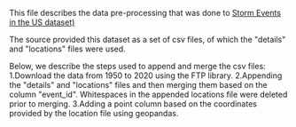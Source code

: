 This file describes the data pre-processing that was done to [Storm Events in the US dataset)](https://www.ncdc.noaa.gov/stormevents/ftp.jsp) 

The source provided this dataset as a set of csv files, of which the "details" and "locations" files were used.

Below, we describe the steps used to append and merge the csv files:
1.Download the data from 1950 to 2020 using the FTP library.
2.Appending the "details" and "locations" files and then merging them based on the column "event_id". Whitespaces in the appended locations file were deleted prior to merging.
3.Adding a point column based on the coordinates provided by the location file using geopandas.

